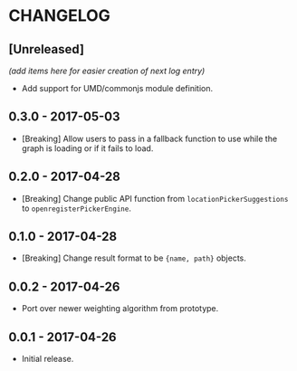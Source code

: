 # CHANGELOG

## [Unreleased]

_(add items here for easier creation of next log entry)_

- Add support for UMD/commonjs module definition.

## 0.3.0 - 2017-05-03

- [Breaking] Allow users to pass in a fallback function to use while the graph is loading or if it fails to load.

## 0.2.0 - 2017-04-28

- [Breaking] Change public API function from `locationPickerSuggestions` to `openregisterPickerEngine`.

## 0.1.0 - 2017-04-28

- [Breaking] Change result format to be `{name, path}` objects.

## 0.0.2 - 2017-04-26

- Port over newer weighting algorithm from prototype.

## 0.0.1 - 2017-04-26

- Initial release.

